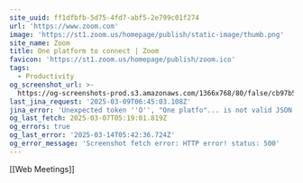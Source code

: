 ```yaml
---
site_uuid: ff1dfbfb-5d75-4fd7-abf5-2e799c01f274
url: 'https://www.zoom.com'
image: 'https://st1.zoom.us/homepage/publish/static-image/thumb.png'
site_name: Zoom
title: One platform to connect | Zoom
favicon: 'https://st1.zoom.us/homepage/publish/zoom.ico'
tags:
  - Productivity
og_screenshot_url: >-
  https://og-screenshots-prod.s3.amazonaws.com/1366x768/80/false/cb97b547d5271c2d7e8129bea4be545a7e22f20acf7f86ab083e583289846bc2.jpeg
last_jina_request: '2025-03-09T06:45:03.108Z'
jina_error: 'Unexpected token ''O'', "One platfo"... is not valid JSON'
og_last_fetch: 2025-03-07T05:19:01.819Z
og_errors: true
og_last_error: '2025-03-14T05:42:36.724Z'
og_error_message: 'Screenshot fetch error: HTTP error! status: 500'
---
```


[[Web Meetings]]


